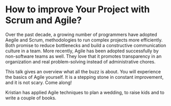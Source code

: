 
# How to improve Your Project with Scrum and Agile?

Over the past decade, a growing number of programmers have adopted Aegile and Scrum, methodologies to run complex projects more efficiently. Both promise to reduce bottlenecks and build a constructive communication culture in a team. More recently, Agile has been adopted successfully by non-software teams as well. They love that it promotes transparency in an organization and real problem-solving instead of administrative chores. 

This talk gives an overview what all the buzz is about. You will experience the basics of Agile yourself. It is a stepping stone in constant improvement, and it is not scary. Come along!

Kristian has applied Agile techniques to plan a wedding, to raise kids and to write a couple of books. 
